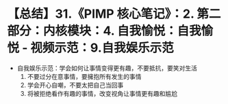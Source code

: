 # 【总结】31.《PIMP 核心笔记》：2. 第二部分：内核模块：4. 自我愉悦：自我愉悦 - 视频示范：9.自我娱乐示范

-   自我娱乐示范：学会如何让事情变得更有趣，不要抵抗，要笑对生活
    1.  不要过分在意事情，要擁抱所有发生的事情
    2.  学会开心自嘲，不要太把自己当回事
    3.  将被拒绝看作有趣的事情，改变视角让事情更有趣和尴尬